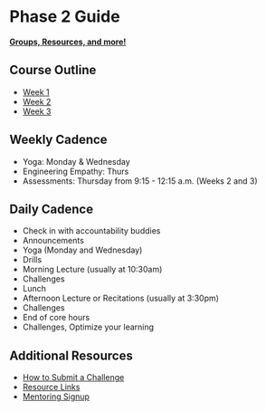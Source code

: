 # Phase 2 Guide

**[Groups, Resources, and more!](../../wiki)**

## Course Outline

- [Week 1](week-1.md)
- [Week 2](week-2.md)
- [Week 3](week-3.md)

## Weekly Cadence

- Yoga: Monday & Wednesday
- Engineering Empathy: Thurs
- Assessments: Thursday from 9:15 - 12:15 a.m. (Weeks 2 and 3)

## Daily Cadence

- Check in with accountability buddies
- Announcements
- Yoga (Monday and Wednesday)
- Drills
- Morning Lecture (usually at 10:30am)
- Challenges
- Lunch
- Afternoon Lecture or Recitations (usually at 3:30pm)
- Challenges
- End of core hours
- Challenges, Optimize your learning

## Additional Resources

- [How to Submit a Challenge](resources/how-to-submit.md)
- [Resource Links](resources/resources.md)
- [Mentoring Signup](http://mentoring.devbootcamp.com/)
